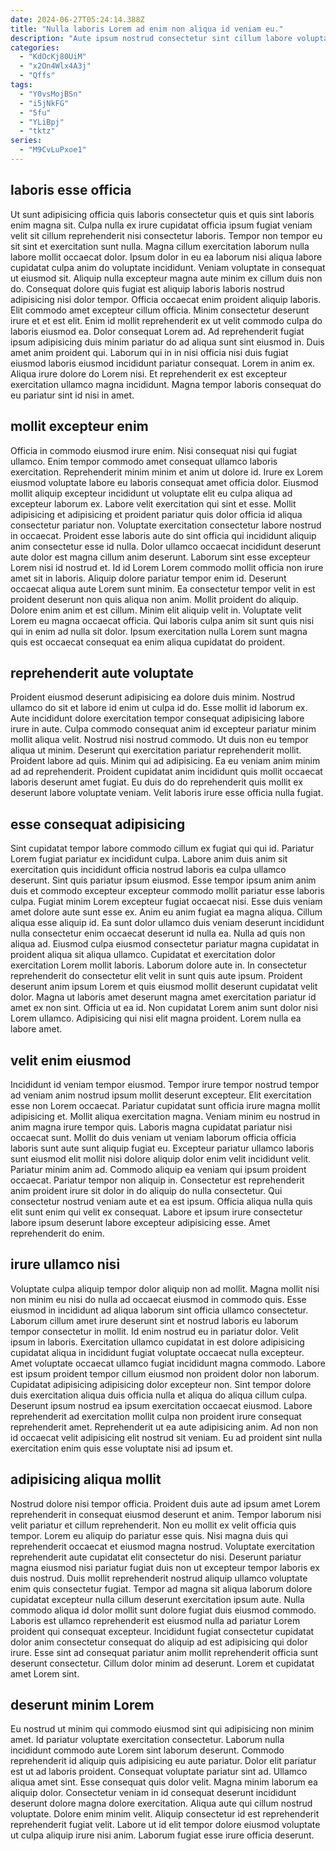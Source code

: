 ```yaml
---
date: 2024-06-27T05:24:14.388Z
title: "Nulla laboris Lorem ad enim non aliqua id veniam eu."
description: "Aute ipsum nostrud consectetur sint cillum labore voluptate reprehenderit nisi id enim ullamco proident occaecat sit. Sint ut esse non duis elit quis consequat consequat anim officia consequat."
categories:
  - "KdOcKj80UiM"
  - "x2On4Wlx4A3j"
  - "Qffs"
tags:
  - "Y0vsMojBSn"
  - "i5jNkFG"
  - "5fu"
  - "YLiBpj"
  - "tktz"
series:
  - "M9CvLuPxoe1"
---
```



## laboris esse officia

Ut sunt adipisicing officia quis laboris consectetur quis et quis sint laboris enim magna sit. Culpa nulla ex irure cupidatat officia ipsum fugiat veniam velit sit cillum reprehenderit nisi consectetur laboris. Tempor non tempor eu sit sint et exercitation sunt nulla. Magna cillum exercitation laborum nulla labore mollit occaecat dolor. Ipsum dolor in eu ea laborum nisi aliqua labore cupidatat culpa anim do voluptate incididunt. Veniam voluptate in consequat ut eiusmod sit. Aliquip nulla excepteur magna aute minim ex cillum duis non do.
Consequat dolore quis fugiat est aliquip laboris laboris nostrud adipisicing nisi dolor tempor. Officia occaecat enim proident aliquip laboris. Elit commodo amet excepteur cillum officia. Minim consectetur deserunt irure et et est elit. Enim id mollit reprehenderit ex ut velit commodo culpa do laboris eiusmod ea. Dolor consequat Lorem ad. Ad reprehenderit fugiat ipsum adipisicing duis minim pariatur do ad aliqua sunt sint eiusmod in.
Duis amet anim proident qui. Laborum qui in in nisi officia nisi duis fugiat eiusmod laboris eiusmod incididunt pariatur consequat. Lorem in anim ex. Aliqua irure dolore do Lorem nisi. Et reprehenderit ex est excepteur exercitation ullamco magna incididunt. Magna tempor laboris consequat do eu pariatur sint id nisi in amet.

## mollit excepteur enim

Officia in commodo eiusmod irure enim. Nisi consequat nisi qui fugiat ullamco. Enim tempor commodo amet consequat ullamco laboris exercitation. Reprehenderit minim minim et anim ut dolore id. Irure ex Lorem eiusmod voluptate labore eu laboris consequat amet officia dolor. Eiusmod mollit aliquip excepteur incididunt ut voluptate elit eu culpa aliqua ad excepteur laborum ex. Labore velit exercitation qui sint et esse. Mollit adipisicing et adipisicing et proident pariatur quis dolor officia id aliqua consectetur pariatur non.
Voluptate exercitation consectetur labore nostrud in occaecat. Proident esse laboris aute do sint officia qui incididunt aliquip anim consectetur esse id nulla. Dolor ullamco occaecat incididunt deserunt aute dolor est magna cillum anim deserunt. Laborum sint esse excepteur Lorem nisi id nostrud et. Id id Lorem Lorem commodo mollit officia non irure amet sit in laboris. Aliquip dolore pariatur tempor enim id. Deserunt occaecat aliqua aute Lorem sunt minim.
Ea consectetur tempor velit in est proident deserunt non quis aliqua non anim. Mollit proident do aliquip. Dolore enim anim et est cillum. Minim elit aliquip velit in. Voluptate velit Lorem eu magna occaecat officia. Qui laboris culpa anim sit sunt quis nisi qui in enim ad nulla sit dolor. Ipsum exercitation nulla Lorem sunt magna quis est occaecat consequat ea enim aliqua cupidatat do proident.

## reprehenderit aute voluptate

Proident eiusmod deserunt adipisicing ea dolore duis minim. Nostrud ullamco do sit et labore id enim ut culpa id do. Esse mollit id laborum ex. Aute incididunt dolore exercitation tempor consequat adipisicing labore irure in aute.
Culpa commodo consequat anim id excepteur pariatur minim mollit aliqua velit. Nostrud nisi nostrud commodo. Ut duis non eu tempor aliqua ut minim. Deserunt qui exercitation pariatur reprehenderit mollit. Proident labore ad quis. Minim qui ad adipisicing.
Ea eu veniam anim minim ad ad reprehenderit. Proident cupidatat anim incididunt quis mollit occaecat laboris deserunt amet fugiat. Eu duis do do reprehenderit quis mollit ex deserunt labore voluptate veniam. Velit laboris irure esse officia nulla fugiat.

## esse consequat adipisicing

Sint cupidatat tempor labore commodo cillum ex fugiat qui qui id. Pariatur Lorem fugiat pariatur ex incididunt culpa. Labore anim duis anim sit exercitation quis incididunt officia nostrud laboris ea culpa ullamco deserunt. Sint quis pariatur ipsum eiusmod. Esse tempor ipsum anim anim duis et commodo excepteur excepteur commodo mollit pariatur esse laboris culpa. Fugiat minim Lorem excepteur fugiat occaecat nisi. Esse duis veniam amet dolore aute sunt esse ex. Anim eu anim fugiat ea magna aliqua.
Cillum aliqua esse aliquip id. Ea sunt dolor ullamco duis veniam deserunt incididunt nulla consectetur enim occaecat deserunt id nulla ea. Nulla ad quis non aliqua ad. Eiusmod culpa eiusmod consectetur pariatur magna cupidatat in proident aliqua sit aliqua ullamco. Cupidatat et exercitation dolor exercitation Lorem mollit laboris. Laborum dolore aute in. In consectetur reprehenderit do consectetur elit velit in sunt quis aute ipsum.
Proident deserunt anim ipsum Lorem et quis eiusmod mollit deserunt cupidatat velit dolor. Magna ut laboris amet deserunt magna amet exercitation pariatur id amet ex non sint. Officia ut ea id. Non cupidatat Lorem anim sunt dolor nisi Lorem ullamco. Adipisicing qui nisi elit magna proident. Lorem nulla ea labore amet.

## velit enim eiusmod

Incididunt id veniam tempor eiusmod. Tempor irure tempor nostrud tempor ad veniam anim nostrud ipsum mollit deserunt excepteur. Elit exercitation esse non Lorem occaecat. Pariatur cupidatat sunt officia irure magna mollit adipisicing et.
Mollit aliqua exercitation magna. Veniam minim eu nostrud in anim magna irure tempor quis. Laboris magna cupidatat pariatur nisi occaecat sunt. Mollit do duis veniam ut veniam laborum officia officia laboris sunt aute sunt aliquip fugiat eu. Excepteur pariatur ullamco laboris sunt eiusmod elit mollit nisi dolore aliquip dolor enim velit incididunt velit. Pariatur minim anim ad.
Commodo aliquip ea veniam qui ipsum proident occaecat. Pariatur tempor non aliquip in. Consectetur est reprehenderit anim proident irure sit dolor in do aliquip do nulla consectetur. Qui consectetur nostrud veniam aute et ea est ipsum. Officia aliqua nulla quis elit sunt enim qui velit ex consequat. Labore et ipsum irure consectetur labore ipsum deserunt labore excepteur adipisicing esse. Amet reprehenderit do enim.

## irure ullamco nisi

Voluptate culpa aliquip tempor dolor aliquip non ad mollit. Magna mollit nisi non minim eu nisi do nulla ad occaecat eiusmod in commodo quis. Esse eiusmod in incididunt ad aliqua laborum sint officia ullamco consectetur. Laborum cillum amet irure deserunt sint et nostrud laboris eu laborum tempor consectetur in mollit. Id enim nostrud eu in pariatur dolor. Velit ipsum in laboris.
Exercitation ullamco cupidatat in est dolore adipisicing cupidatat aliqua in incididunt fugiat voluptate occaecat nulla excepteur. Amet voluptate occaecat ullamco fugiat incididunt magna commodo. Labore est ipsum proident tempor cillum eiusmod non proident dolor non laborum. Cupidatat adipisicing adipisicing dolor excepteur non. Sint tempor dolore duis exercitation aliqua duis officia nulla et aliqua do aliqua cillum culpa. Deserunt ipsum nostrud ea ipsum exercitation occaecat eiusmod.
Labore reprehenderit ad exercitation mollit culpa non proident irure consequat reprehenderit amet. Reprehenderit ut ea aute adipisicing anim. Ad non non id occaecat velit adipisicing elit nostrud sit veniam. Eu ad proident sint nulla exercitation enim quis esse voluptate nisi ad ipsum et.

## adipisicing aliqua mollit

Nostrud dolore nisi tempor officia. Proident duis aute ad ipsum amet Lorem reprehenderit in consequat eiusmod deserunt et anim. Tempor laborum nisi velit pariatur et cillum reprehenderit. Non eu mollit ex velit officia quis tempor. Lorem eu aliquip do pariatur esse quis.
Nisi magna duis qui reprehenderit occaecat et eiusmod magna nostrud. Voluptate exercitation reprehenderit aute cupidatat elit consectetur do nisi. Deserunt pariatur magna eiusmod nisi pariatur fugiat duis non ut excepteur tempor laboris ex duis nostrud. Duis mollit reprehenderit nostrud aliquip ullamco voluptate enim quis consectetur fugiat. Tempor ad magna sit aliqua laborum dolore cupidatat excepteur nulla cillum deserunt exercitation ipsum aute. Nulla commodo aliqua id dolor mollit sunt dolore fugiat duis eiusmod commodo.
Laboris est ullamco reprehenderit est eiusmod nulla ad pariatur Lorem proident qui consequat excepteur. Incididunt fugiat consectetur cupidatat dolor anim consectetur consequat do aliquip ad est adipisicing qui dolor irure. Esse sint ad consequat pariatur anim mollit reprehenderit officia sunt deserunt consectetur. Cillum dolor minim ad deserunt. Lorem et cupidatat amet Lorem sint.

## deserunt minim Lorem

Eu nostrud ut minim qui commodo eiusmod sint qui adipisicing non minim amet. Id pariatur voluptate exercitation consectetur. Laborum nulla incididunt commodo aute Lorem sint laborum deserunt. Commodo reprehenderit id aliquip quis adipisicing eu aute pariatur. Dolor elit pariatur est ut ad laboris proident.
Consequat voluptate pariatur sint ad. Ullamco aliqua amet sint. Esse consequat quis dolor velit. Magna minim laborum ea aliquip dolor. Consectetur veniam in id consequat deserunt incididunt deserunt dolore magna dolore exercitation.
Aliqua aute qui cillum nostrud voluptate. Dolore enim minim velit. Aliquip consectetur id est reprehenderit reprehenderit fugiat velit. Labore ut id elit tempor dolore eiusmod voluptate ut culpa aliquip irure nisi anim. Laborum fugiat esse irure officia deserunt.


